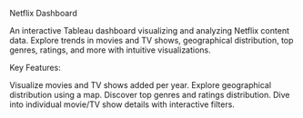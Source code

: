 Netflix Dashboard

An interactive Tableau dashboard visualizing and analyzing Netflix content data. 
Explore trends in movies and TV shows, geographical distribution, top genres, ratings, and more with intuitive visualizations.

Key Features:

Visualize movies and TV shows added per year.
Explore geographical distribution using a map.
Discover top genres and ratings distribution.
Dive into individual movie/TV show details with interactive filters.
